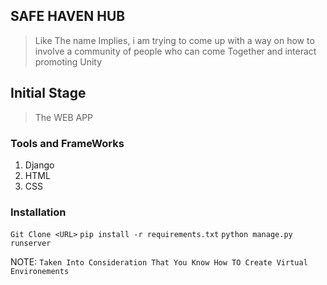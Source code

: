 ## SAFE HAVEN HUB

> Like The name Implies, i am trying to come up with a way on how to involve a community of people who can come Together
> and interact promoting Unity

## Initial Stage

> The WEB APP

### Tools and FrameWorks

1. Django
2. HTML
3. CSS

### Installation

```Git Clone <URL>```
```pip install -r requirements.txt```
```python manage.py runserver```

NOTE: ```Taken Into Consideration That You Know How TO Create Virtual Environements```